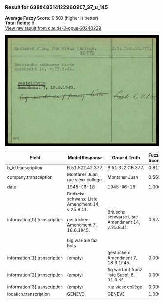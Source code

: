 ### Result for 638948514122960907_37_u_145
**Average Fuzzy Score:** 0.500 (higher is better)<br>
**Total Fields:** 8<br>
[View raw result from claude-3-opus-20240229](https://github.com/RISE-UNIBAS/humanities_data_benchmark/blob/main/results/2025-10-24/T0321/request_T0321_638948514122960907_37_u_145.json)

<img src="https://github.com/RISE-UNIBAS/humanities_data_benchmark/blob/main/benchmarks/blacklist/images/638948514122960907_37_u_145.jpg?raw=true" alt="638948514122960907_37_u_145" width="600px">

| Field | Model Response | Ground Truth | Fuzzy Score | Match |
|-------|----------------|--------------|-------------|-------|
| b_id.transcription | B.51.522.42.377. | B.51.322.GB.377. | 0.812 | ❌ |
| company.transcription | Montaner Juan, rue vieux collège, | Montaner Juan | 0.565 | ❌ |
| date | 1945-06-18 | 1945-06-18 | 1.000 | ✅ |
| information[0].transcription | Britische schwarze Liste<br>Amendment 14, v.25.8.41.<br><br>gestrichen:<br>Amendment 7, 18.6.1945.<br><br>big wae aie faa bots | Britische schwarze Liste<br>Amendment 14, v.25.8.41. | 0.624 | ❌ |
| information[1].transcription | (empty) | gestrichen:<br>Amendment 7, 18.6.1945. | 0.000 | ❌ |
| information[2].transcription | (empty) | fig wird auf franz. liste Suppl. 6, 31.8.45, | 0.000 | ❌ |
| information[3].transcription | (empty) | rue vieux collège | 0.000 | ❌ |
| location.transcription | GENEVE | GENEVE | 1.000 | ✅ |
